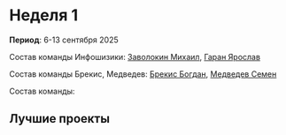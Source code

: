 # Неделя 1
**Период**: 6-13 сентября 2025  

Состав команды Инфошизики: [Заволокин Михаил](https://github.com/Sunder32), [Гаран Ярослав](https://github.com/участник2)

Состав команды Брекис, Медведев: [Брекис Богдан](https://github.com/BrekisBog), [Медведев Семен](https://github.com/участник2)

Состав команды: 

## Лучшие проекты
